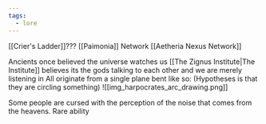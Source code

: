 ```yaml
---
tags:
  - lore
---
```

[[Crier's Ladder]]???
[[Paimonia]] Network
[[Aetheria Nexus Network]]



Ancients once believed the universe watches us
[[The Zignus Institute|The Institute]] believes its the gods talking to each other and we are merely listening in
All originate from a single plane bent like so: (Hypotheses is that they are circling something)
![[img_harpocrates_arc_drawing.png]]

Some people are cursed with the perception of the noise that comes from the heavens. Rare ability 